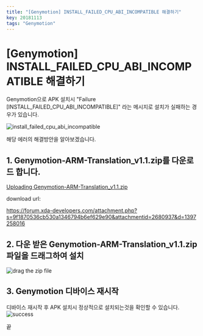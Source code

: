 ```yaml
---
title: "[Genymotion] INSTALL_FAILED_CPU_ABI_INCOMPATIBLE 해결하기"
key: 20181113
tags: "Genymotion"
---
```



# [Genymotion] INSTALL_FAILED_CPU_ABI_INCOMPATIBLE 해결하기

Genymotion으로 APK 설치시 "Failure [INSTALL_FAILED_CPU_ABI_INCOMPATIBLE]" 라는 메시지로 설치가 실패하는 경우가 있습니다.

![install_failed_cpu_abi_incompatible](https://user-images.githubusercontent.com/38030807/48397685-dc612c80-e761-11e8-87f3-f2358cea942e.PNG)

해당 에러의 해결방안을 알아보겠습니다.

## 1. Genymotion-ARM-Translation_v1.1.zip를 다운로드 합니다.

[Uploading Genymotion-ARM-Translation_v1.1.zip]()

download url:

https://forum.xda-developers.com/attachment.php?s=9f1870536cb530a1346794b6ef629e90&attachmentid=2680937&d=1397258016


## 2. 다운 받은 Genymotion-ARM-Translation_v1.1.zip 파일을 드래그하여 설치

![drag the zip file](https://user-images.githubusercontent.com/38030807/48397997-e899b980-e762-11e8-8ccc-1ea2d54a87e2.PNG)

## 3. Genymotion 디바이스 재시작
디바이스 재시작 후 APK 설치시 정상적으로 설치되는것을 확인할 수 있습니다.
![success](https://user-images.githubusercontent.com/38030807/48398122-36aebd00-e763-11e8-9aa3-edec628b62a2.PNG)

끝
